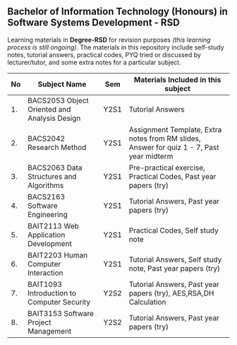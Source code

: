 ## Bachelor of Information Technology (Honours) in Software Systems Development - RSD 

Learning materials in **Degree-RSD** for revision purposes *(this learning process is still ongoing)*. The materials in this repository include self-study notes, tutorial answers, practical codes, PYQ tried or discussed by lecturer/tutor, and some extra notes for a particular subject.

| No  | Subject Name | Sem | Materials Included in this subject |
| ------------- | ------------- | ------------- | ------------- |
| 1.  | BACS2053 Object Oriented and Analysis Design  | Y2S1  | Tutorial Answers  |
| 2.  | BACS2042 Research Method  | Y2S1  | Assignment Template, Extra notes from RM slides, Answer for quiz 1 - 7, Past year midterm  |
| 3.  | BACS2063 Data Structures and Algorithms  | Y2S1  | Pre-practical exercise, Practical Codes, Past year papers (try)|
| 4.  | BACS2163 Software Engineering  | Y2S1  | Tutorial Answers, Past year papers (try) |
| 5.  | BAIT2113 Web Application Development  | Y2S1  | Practical Codes, Self study note  |
| 6.  | BAIT2203 Human Computer Interaction  | Y2S1  | Tutorial Answers, Self study note, Past year papers (try) |
| 7.  | BAIT1093 Introduction to Computer Security  | Y2S2  | Tutorial Answers, Past year papers (try), AES,RSA,DH Calculation |
| 8.  | BAIT3153 Software Project Management  | Y2S2  | Tutorial Answers, Past year papers (try) |
